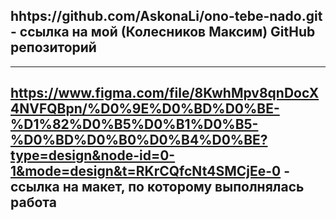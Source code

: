 

## hhtps://github.com/AskonaLi/ono-tebe-nado.git - ссылка на мой (Колесников Максим) GitHub репозиторий

----

## https://www.figma.com/file/8KwhMpv8qnDocX4NVFQBpn/%D0%9E%D0%BD%D0%BE-%D1%82%D0%B5%D0%B1%D0%B5-%D0%BD%D0%B0%D0%B4%D0%BE?type=design&node-id=0-1&mode=design&t=RKrCQfcNt4SMCjEe-0 - ссылка на макет, по которому выполнялась работа